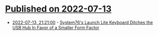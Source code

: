 # [Published on 2022-07-13](index.md)

* [2022-07-13, 21:21:00](https://it.slashdot.org/story/22/07/13/201249/system76s-launch-lite-keyboard-ditches-the-usb-hub-in-favor-of-a-smaller-form-factor?utm_source=rss1.0mainlinkanon&utm_medium=feed) - [System76's Launch Lite Keyboard Ditches the USB Hub In Favor of a Smaller Form Factor](https://it.slashdot.org/story/22/07/13/201249/system76s-launch-lite-keyboard-ditches-the-usb-hub-in-favor-of-a-smaller-form-factor?utm_source=rss1.0mainlinkanon&utm_medium=feed)
